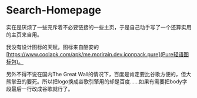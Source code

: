 # Search-Homepage
实在是厌烦了一些充斥着不必要链接的一些主页，于是自己动手写了一个还算实用的主页来自用。

我没有设计图标的天赋，图标来自酷安的[https://www.coolapk.com/apk/me.morirain.dev.iconpack.pure](Pure轻语图标包)。

另外不得不说在国内The Great Wall的情况下，百度是肯定要比谷歌方便的，但大熊掌丑的要死。所以把logo换成谷歌引擎用的却是百度......如果有需要把body字段最后一行改成谷歌就行了。